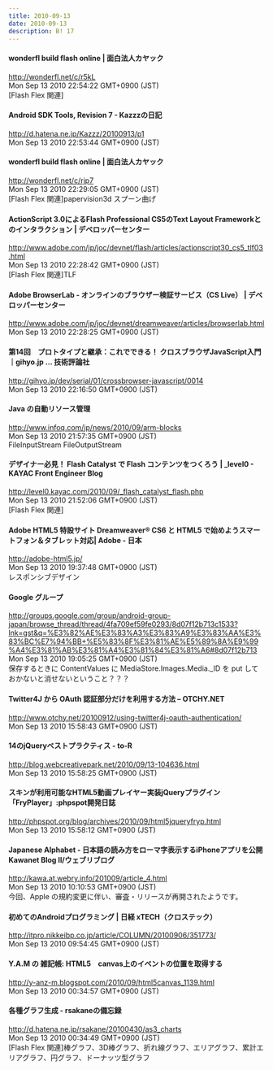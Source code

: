 ```yaml
---
title: 2010-09-13
date: 2010-09-13
description: B! 17
---
```


#### wonderfl build flash online | 面白法人カヤック
http://wonderfl.net/c/r5kL<br>
Mon Sep 13 2010 22:54:22 GMT+0900 (JST)<br>
[Flash Flex 関連]


#### Android SDK Tools, Revision 7  - Kazzzの日記
http://d.hatena.ne.jp/Kazzz/20100913/p1<br>
Mon Sep 13 2010 22:53:44 GMT+0900 (JST)<br>


#### wonderfl build flash online | 面白法人カヤック
http://wonderfl.net/c/rjp7<br>
Mon Sep 13 2010 22:29:05 GMT+0900 (JST)<br>
[Flash Flex 関連]papervision3d スプーン曲げ


#### ActionScript 3.0によるFlash Professional CS5のText Layout Frameworkとのインタラクション | デベロッパーセンター
http://www.adobe.com/jp/joc/devnet/flash/articles/actionscript30_cs5_tlf03.html<br>
Mon Sep 13 2010 22:28:42 GMT+0900 (JST)<br>
[Flash Flex 関連]TLF


#### Adobe BrowserLab - オンラインのブラウザー検証サービス（CS Live） | デベロッパーセンター
http://www.adobe.com/jp/joc/devnet/dreamweaver/articles/browserlab.html<br>
Mon Sep 13 2010 22:28:25 GMT+0900 (JST)<br>


#### 第14回　プロトタイプと継承：これでできる！ クロスブラウザJavaScript入門｜gihyo.jp … 技術評論社
http://gihyo.jp/dev/serial/01/crossbrowser-javascript/0014<br>
Mon Sep 13 2010 22:16:50 GMT+0900 (JST)<br>


#### Java の自動リソース管理
http://www.infoq.com/jp/news/2010/09/arm-blocks<br>
Mon Sep 13 2010 21:57:35 GMT+0900 (JST)<br>
FileInputStream FileOutputStream


#### デザイナー必見！ Flash Catalyst で Flash コンテンツをつくろう | _level0 - KAYAC Front Engineer Blog
http://level0.kayac.com/2010/09/_flash_catalyst_flash.php<br>
Mon Sep 13 2010 21:52:06 GMT+0900 (JST)<br>
[Flash Flex 関連]


#### Adobe HTML5 特設サイト Dreamweaver® CS6 と HTML5 で始めようスマートフォン＆タブレット対応| Adobe - 日本
http://adobe-html5.jp/<br>
Mon Sep 13 2010 19:37:48 GMT+0900 (JST)<br>
レスポンシブデザイン


#### Google グループ
http://groups.google.com/group/android-group-japan/browse_thread/thread/4fa709ef59fe0293/8d07f12b713c1533?lnk=gst&q=%E3%82%AE%E3%83%A3%E3%83%A9%E3%83%AA%E3%83%BC%E7%94%BB+%E5%83%8F%E3%81%AE%E5%89%8A%E9%99%A4%E3%81%AB%E3%81%A4%E3%81%84%E3%81%A6#8d07f12b713<br>
Mon Sep 13 2010 19:05:25 GMT+0900 (JST)<br>
保存するときに ContentValues に MediaStore.Images.Media._ID を put しておかないと消せないということ？？？


#### Twitter4J から OAuth 認証部分だけを利用する方法 – OTCHY.NET
http://www.otchy.net/20100912/using-twitter4j-oauth-authentication/<br>
Mon Sep 13 2010 15:58:43 GMT+0900 (JST)<br>


#### 14のjQueryベストプラクティス - to-R
http://blog.webcreativepark.net/2010/09/13-104636.html<br>
Mon Sep 13 2010 15:58:25 GMT+0900 (JST)<br>


#### スキンが利用可能なHTML5動画プレイヤー実装jQueryプラグイン「FryPlayer」:phpspot開発日誌
http://phpspot.org/blog/archives/2010/09/html5jqueryfryp.html<br>
Mon Sep 13 2010 15:58:12 GMT+0900 (JST)<br>


#### Japanese Alphabet - 日本語の読み方をローマ字表示するiPhoneアプリを公開 Kawanet Blog II/ウェブリブログ
http://kawa.at.webry.info/201009/article_4.html<br>
Mon Sep 13 2010 10:10:53 GMT+0900 (JST)<br>
今回、Apple の規約変更に伴い、審査・リリースが再開されたようです。


#### 初めてのAndroidプログラミング | 日経 xTECH（クロステック）
http://itpro.nikkeibp.co.jp/article/COLUMN/20100906/351773/<br>
Mon Sep 13 2010 09:54:45 GMT+0900 (JST)<br>


#### Y.A.M の 雑記帳: HTML5　canvas上のイベントの位置を取得する
http://y-anz-m.blogspot.com/2010/09/html5canvas_1139.html<br>
Mon Sep 13 2010 00:34:57 GMT+0900 (JST)<br>


#### 各種グラフ生成 - rsakaneの備忘録
http://d.hatena.ne.jp/rsakane/20100430/as3_charts<br>
Mon Sep 13 2010 00:34:49 GMT+0900 (JST)<br>
[Flash Flex 関連]棒グラフ、3D棒グラフ、折れ線グラフ、エリアグラフ、累計エリアグラフ、円グラフ、ドーナッツ型グラフ



